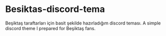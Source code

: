 # Besiktas-discord-tema
Beşiktaş taraftarları için basit şekilde hazırladığım discord teması. A simple discord theme I prepared for Beşiktaş fans.
